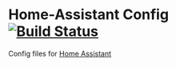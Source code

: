 # Home-Assistant Config [![Build Status](https://travis-ci.org/ryansully/Home-AssistantConfig.svg?branch=master)](https://travis-ci.org/ryansully/Home-AssistantConfig)

Config files for [Home Assistant](https://home-assistant.io/)
